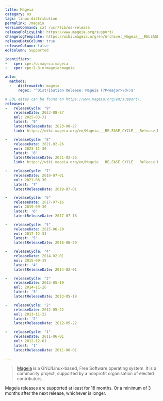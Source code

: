 ```yaml
---
title: Mageia
category: os
tags: linux-distribution
permalink: /mageia
versionCommand: cat /usr/lib/os-release
releasePolicyLink: https://www.mageia.org/support/
changelogTemplate: https://wiki.mageia.org/en/Archive:_Mageia___RELEASE_CYCLE___Release_Notes
releaseDateColumn: true
releaseColumn: false
eolColumn: Supported

identifiers:
-   cpe: cpe:/o:mageia:mageia
-   cpe: cpe:2.3:o:mageia:mageia

auto:
  methods:
  -   distrowatch: mageia
      regex: '^Distribution Release: Mageia (?P<major>\d+)$'

# EOL dates can be found on https://www.mageia.org/en/support/.
releases:
-   releaseCycle: "9"
    releaseDate: 2023-08-27
    eol: 2025-03-31
    latest: '9'
    latestReleaseDate: 2023-08-27
    link: https://wiki.mageia.org/en/Mageia___RELEASE_CYCLE___Release_Notes

-   releaseCycle: "8"
    releaseDate: 2021-02-26
    eol: 2023-11-30
    latest: '8'
    latestReleaseDate: 2021-02-26
    link: https://wiki.mageia.org/en/Mageia___RELEASE_CYCLE___Release_Notes

-   releaseCycle: "7"
    releaseDate: 2019-07-01
    eol: 2021-06-30
    latest: '7'
    latestReleaseDate: 2019-07-01

-   releaseCycle: "6"
    releaseDate: 2017-07-16
    eol: 2019-09-30
    latest: '6'
    latestReleaseDate: 2017-07-16

-   releaseCycle: "5"
    releaseDate: 2015-06-20
    eol: 2017-12-31
    latest: '5'
    latestReleaseDate: 2015-06-20

-   releaseCycle: "4"
    releaseDate: 2014-02-01
    eol: 2015-09-19
    latest: '4'
    latestReleaseDate: 2014-02-01

-   releaseCycle: "3"
    releaseDate: 2013-05-19
    eol: 2014-11-26
    latest: '3'
    latestReleaseDate: 2013-05-19

-   releaseCycle: "2"
    releaseDate: 2012-05-22
    eol: 2013-11-22
    latest: '2'
    latestReleaseDate: 2012-05-22

-   releaseCycle: "1"
    releaseDate: 2011-06-01
    eol: 2012-12-01
    latest: '1'
    latestReleaseDate: 2011-06-01

---
```


> [Mageia](https://www.mageia.org/) is a GNU/Linux-based, Free Software operating system. It is a
> community project, supported by a nonprofit organisation of elected contributors.

Mageia releases are supported at least for 18 months. Or a minimum of 3 months after the next
release, whichever is longer.
